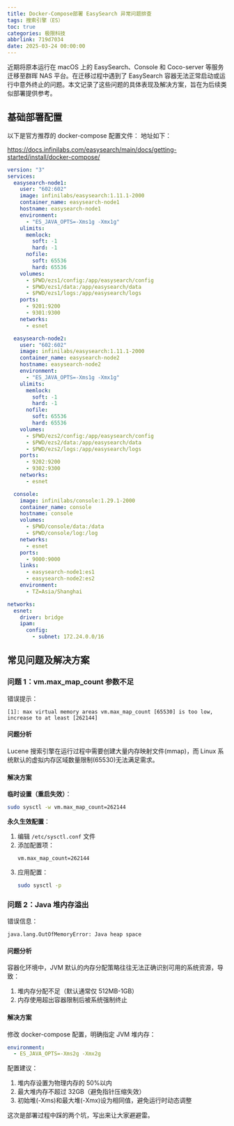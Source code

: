 ```yaml
---
title: Docker-Compose部署 EasySearch 异常问题排查
tags: 搜索引擎（ES）
toc: true
categories: 极限科技
abbrlink: 719d7034
date: 2025-03-24 00:00:00
---
```


近期将原本运行在 macOS 上的 EasySearch、Console 和 Coco-server 等服务迁移至群晖 NAS 平台。在迁移过程中遇到了 EasySearch 容器无法正常启动或运行中意外终止的问题。本文记录了这些问题的具体表现及解决方案，旨在为后续类似部署提供参考。

## 基础部署配置

以下是官方推荐的 docker-compose 配置文件：
地址如下：

<!-- more -->

https://docs.infinilabs.com/easysearch/main/docs/getting-started/install/docker-compose/

```yaml
version: "3"
services:
  easysearch-node1:
    user: "602:602"
    image: infinilabs/easysearch:1.11.1-2000
    container_name: easysearch-node1
    hostname: easysearch-node1
    environment:
      - "ES_JAVA_OPTS=-Xms1g -Xmx1g"
    ulimits:
      memlock:
        soft: -1
        hard: -1
      nofile:
        soft: 65536
        hard: 65536
    volumes:
      - $PWD/ezs1/config:/app/easysearch/config
      - $PWD/ezs1/data:/app/easysearch/data
      - $PWD/ezs1/logs:/app/easysearch/logs
    ports:
      - 9201:9200
      - 9301:9300
    networks:
      - esnet

  easysearch-node2:
    user: "602:602"
    image: infinilabs/easysearch:1.11.1-2000
    container_name: easysearch-node2
    hostname: easysearch-node2
    environment:
      - "ES_JAVA_OPTS=-Xms1g -Xmx1g"
    ulimits:
      memlock:
        soft: -1
        hard: -1
      nofile:
        soft: 65536
        hard: 65536
    volumes:
      - $PWD/ezs2/config:/app/easysearch/config
      - $PWD/ezs2/data:/app/easysearch/data
      - $PWD/ezs2/logs:/app/easysearch/logs
    ports:
      - 9202:9200
      - 9302:9300
    networks:
      - esnet

  console:
    image: infinilabs/console:1.29.1-2000
    container_name: console
    hostname: console
    volumes:
      - $PWD/console/data:/data
      - $PWD/console/log:/log
    networks:
      - esnet
    ports:
      - 9000:9000
    links:
      - easysearch-node1:es1
      - easysearch-node2:es2
    environment:
      - TZ=Asia/Shanghai

networks:
  esnet:
    driver: bridge
    ipam:
      config:
        - subnet: 172.24.0.0/16
```

## 常见问题及解决方案

### 问题 1：vm.max_map_count 参数不足

错误提示：

```
[1]: max virtual memory areas vm.max_map_count [65530] is too low, increase to at least [262144]
```

#### 问题分析

Lucene 搜索引擎在运行过程中需要创建大量内存映射文件(mmap)，而 Linux 系统默认的虚拟内存区域数量限制(65530)无法满足需求。

#### 解决方案

**临时设置（重启失效）**：

```bash
sudo sysctl -w vm.max_map_count=262144
```

**永久生效配置**：

1. 编辑 `/etc/sysctl.conf` 文件
2. 添加配置项：
   ```
   vm.max_map_count=262144
   ```
3. 应用配置：
   ```bash
   sudo sysctl -p
   ```

### 问题 2：Java 堆内存溢出

错误信息：

```
java.lang.OutOfMemoryError: Java heap space
```

#### 问题分析

容器化环境中，JVM 默认的内存分配策略往往无法正确识别可用的系统资源，导致：

1. 堆内存分配不足（默认通常仅 512MB-1GB）
2. 内存使用超出容器限制后被系统强制终止

#### 解决方案

修改 docker-compose 配置，明确指定 JVM 堆内存：

```yaml
environment:
  - ES_JAVA_OPTS=-Xms2g -Xmx2g
```

配置建议：

1. 堆内存设置为物理内存的 50%以内
2. 最大堆内存不超过 32GB（避免指针压缩失效）
3. 初始堆(-Xms)和最大堆(-Xmx)设为相同值，避免运行时动态调整

这次是部署过程中踩的两个坑，写出来让大家避避雷。
